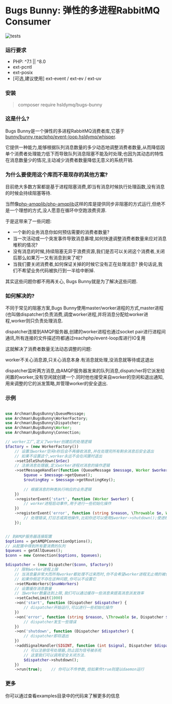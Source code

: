 # Bugs Bunny: 弹性的多进程RabbitMQ Consumer
![tests](https://github.com/hsldymq/bugs-bunny/actions/workflows/unit-tests.yml/badge.svg)

### 运行要求
* PHP: ^7.1 || ^8.0
* ext-pcntl
* ext-posix
* [可选,建议使用] ext-event / ext-ev / ext-uv

### 安装
> composer require hsldymq/bugs-bunny

### 这是什么?
Bugs Bunny是一个弹性的多进程RabbitMQ消费者库,它基于[bunny/bunny](https://github.com/jakubkulhan/bunny),[reactphp/event-loop](https://github.com/reactphp/event-loop),[hsldymq/whisper](https://github.com/hsldymq/whisper).

它提供一种能力,能够根据队列消息数量的多少动态地调整消费者数量,从而降低因单个消费者处理能力低下而导致队列消息阻塞不能及时处理;也因为其动态的特性在消息数量少的情况,主动减少消费者数量降低无意义的系统开销.

### 为什么要使用这个库而不是现存的其他方案?
目前绝大多数方案都是基于进程阻塞消费,即当有消息时候执行处理函数,没有消息的时候会持续阻塞等待.

当然像[php-amqplib/php-amqplib](https://github.com/php-amqplib/php-amqplib)这样的库是提供同步非阻塞的方式运行,但绝不是一个理想的方式,没人愿意在循环中空跑浪费资源.

于是这带来了一些问题:

* 一个新的业务消息你如何预估需要的消费者数量?
* 当一次活动或一个突发事件导致消息暴增,如何快速调整消费者数量来应对消息堆积的情况?
* 没有消息的时候,持续阻塞无异于浪费资源,我们是否可以关闭这个消费者,关闭后那么如果万一又有消息到来了呢?
* 当我们要关闭消费者,如何保证关掉的时候它没有正在处理消息? 换句话说,我们不希望业务代码被执行到一半给中断掉.

其实这些问题你都不用再关心, Bugs Bunny就是为了解决这些问题.

### 如何解决的?
不同于常见的阻塞方案,Bugs Bunny使用master/worker进程的方式,master进程(也叫做dispatcher)负责消费,调度worker进程,并将消息分配给worker进程,worker则只负责处理消息.

dispatcher连接到AMQP服务器,创建的worker进程也通过socket pair进行进程间通讯,所有连接的文件描述符都通过reachphp/event-loop库进行IO复用

这就解决了消费者数量无法动态调整的问题:

worker不关心消息源,只关心消息本身.有消息就处理,没消息就等待或这退出

dispatcher监听两方消息,由AMQP服务器发来的队列消息,dispatcher将它派发给闲置的worker,没有空闲就创建一个.同时他也接受来自worker的空闲和退出通知,用来调整的它的派发策略,并管理worker的安全退出.

### 示例
```php

use Archman\BugsBunny\QueueMessage;
use Archman\BugsBunny\WorkerFactory;
use Archman\BugsBunny\Dispatcher;
use Archman\BugsBunny\Worker;
use Archman\BugsBunny\Connection;

// worker工厂,定义了worker创建后的处理逻辑
$factory = (new WorkerFactory())
    // 设置当worker空闲n秒后会不再接收消息,并在处理完所有剩余消息后安全退出
    // 如果不设置这个,worker永远不会在闲置时退出
    ->setIdleShutdown($nSec)
    // 注册消息处理器,定义worker进程对消息的操作逻辑
    ->setMessageHandler(function (QueueMessage $message, Worker $worker) {
        $queue = $message->getQueue();
        $routingKey = $message->getRoutingKey();
        
        // 根据消息的种类执行响应的业务逻辑
    })
    ->registerEvent('start', function (Worker $worker) {
        // worker进程启动事件,用于进行一些初始化操作
    })
    ->registerEvent('error', function (string $reason, \Throwable $e, Worker $worker) {
        // 处理错误,打日志或其他操作,比如你还可以使用$worker->shutdown();使进程安全退出
    });


// 到AMQP服务器连接配置
$options = getAMQPConnectionOptions(); 
// 从配置中得到所有要消费的队列
$queues = getAllQueues();
$conn = new Connection($options, $queues);

$dispatcher = (new Dispatcher($conn, $factory))
    // 限制worker进程上限
    // 当消息量非常大而所有worker都处理不过来而时,你不会希望worker进程无止境的被创建的
    // 如果你假定不存在这种问题,你可以不设置它
    ->setMaxWorkers($numWorkers)
    // 设置缓存消息数量
    // 当worker数量达到上限,我们可以通过缓存一些消息来提高消息派发效率
    ->setCacheLimit(1000)
    ->on('start', function (Dispatcher $dispatcher) {
        // dispatcher开始运行,可以进行一些初始化操作
    })
    ->on('error', function (string $reason, \Throwable $e, Dispatcher $dispatcher) {
        // dispatcher发生一些错误
    })
    ->on('shutdown', function (Dispatcher $dispatcher) {
        // dispatcher即将退出
    })
    ->addSignalHandler(SIGINT, function (int $signal, Dispatcher $dispatcher) {
        // 可以注册信号处理器,防止因为信号被杀死
        // 这里我们可以调用安全关闭方法.
        $dispatcher->shutdown();
    })
    ->run(true);    // 你可以不传参数,但如果传true则是以daemon运行
```

### 更多
你可以通过查看examples目录中的代码来了解更多的信息
